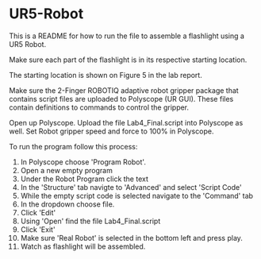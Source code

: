 # UR5-Robot

This is a README for how to run the file to assemble a flashlight using a UR5 Robot.

Make sure each part of the flashlight is in its respective starting location.

The starting location is shown on Figure 5 in the lab report.

Make sure the 2-Finger ROBOTIQ adaptive robot gripper package that contains script files
are uploaded to Polyscope (UR GUI). These files contain definitions to commands to control the gripper.

Open up Polyscope. Upload the file Lab4_Final.script into Polyscope as well. 
Set Robot gripper speed and force to 100% in Polyscope.

To run the program follow this process:
1. In Polyscope choose 'Program Robot'.
2. Open a new empty program
3. Under the Robot Program click the text <empty> 
4. In the 'Structure' tab navigte to 'Advanced' and select 'Script Code'
5. While the empty script code is selected navigate to the 'Command' tab 
6. In the dropdown choose file.
7. Click 'Edit'
8. Using 'Open' find the file Lab4_Final.script
9. Click 'Exit'
10. Make sure 'Real Robot' is selected in the bottom left and press play.
11. Watch as flashlight will be assembled.

